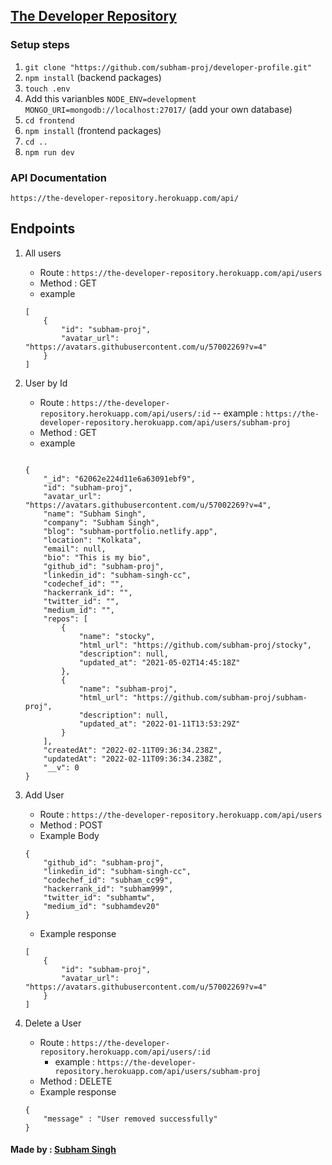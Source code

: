 ## [The Developer Repository](https://the-developer-repository.herokuapp.com/)

### Setup steps
 1) `git clone "https://github.com/subham-proj/developer-profile.git"` 
 2) `npm install` (backend packages) 
 3) `touch .env`
 4) Add this varianbles
    `NODE_ENV=development`
    `MONGO_URI=mongodb://localhost:27017/` (add your own database)
 5) `cd frontend`
 6) `npm install` (frontend packages)
 7) `cd ..` 
 8) `npm run dev` 
    

### API Documentation

`https://the-developer-repository.herokuapp.com/api/`

## Endpoints

1) All users
    - Route : `https://the-developer-repository.herokuapp.com/api/users`
    - Method : GET
    - example 
    ```
    [
        {
        	"id": "subham-proj",
        	"avatar_url": "https://avatars.githubusercontent.com/u/57002269?v=4"
        }
    ]
    ```
    
2) User by Id
    - Route : `https://the-developer-repository.herokuapp.com/api/users/:id`
        -- example : `https://the-developer-repository.herokuapp.com/api/users/subham-proj`
    - Method : GET
    - example 
    ```
  
    {
        "_id": "62062e224d11e6a63091ebf9",
        "id": "subham-proj",
        "avatar_url": "https://avatars.githubusercontent.com/u/57002269?v=4",
        "name": "Subham Singh",
        "company": "Subham Singh",
        "blog": "subham-portfolio.netlify.app",
        "location": "Kolkata",
        "email": null,
        "bio": "This is my bio",
        "github_id": "subham-proj",
        "linkedin_id": "subham-singh-cc",
        "codechef_id": "",
        "hackerrank_id": "",
        "twitter_id": "",
        "medium_id": "",
        "repos": [
            {
                "name": "stocky",
                "html_url": "https://github.com/subham-proj/stocky",
                "description": null,
                "updated_at": "2021-05-02T14:45:18Z"
            },
            {
                "name": "subham-proj",
                "html_url": "https://github.com/subham-proj/subham-proj",
                "description": null,
                "updated_at": "2022-01-11T13:53:29Z"
            }
        ],
        "createdAt": "2022-02-11T09:36:34.238Z",
        "updatedAt": "2022-02-11T09:36:34.238Z",
        "__v": 0
    }

    ```

3) Add User
    - Route : `https://the-developer-repository.herokuapp.com/api/users`
    - Method : POST
    - Example Body
    ```
    {
    	"github_id": "subham-proj",
    	"linkedin_id": "subham-singh-cc",
    	"codechef_id": "subham_cc99",
    	"hackerrank_id": "subham999",
    	"twitter_id": "subhamtw",
    	"medium_id": "subhamdev20"
    }
    ```
    - Example response
    ```
    [
        {
        	"id": "subham-proj",
        	"avatar_url": "https://avatars.githubusercontent.com/u/57002269?v=4"
        }
    ]
    ```

4) Delete a User
    - Route : `https://the-developer-repository.herokuapp.com/api/users/:id`
        - example : `https://the-developer-repository.herokuapp.com/api/users/subham-proj`
    - Method : DELETE
    - Example response
    ```
    {
    	"message" : "User removed successfully"
    }
    ```
    

    
#### Made by : [Subham Singh](https://www.linkedin.com/in/subham-singh-cc/)

